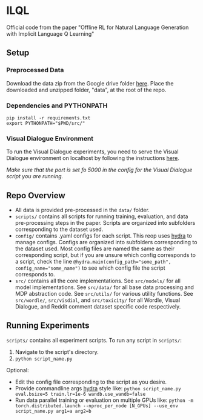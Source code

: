# ILQL

Official code from the paper "Offline RL for Natural Language Generation with Implicit Language Q Learning"

## Setup

### Preprocessed Data

Download the data zip from the Google drive folder [here](https://drive.google.com/drive/folders/1ltO6e4sP3waGPJoGFGuiHt7mJt8_2eP3?usp=sharing). Place the downloaded and unzipped folder, "data", at the root of the repo.

### Dependencies and PYTHONPATH

``` shell
pip install -r requirements.txt
export PYTHONPATH="$PWD/src/"
```

### Visual Dialogue Environment

To run the Visual Dialogue experiments, you need to serve the Visual Dialogue environment on localhost by following the instructions [here](https://github.com/Sea-Snell/visdial-rl).

*Make sure that the port is set fo 5000 in the config for the Visual Dialogue script you are running.*

## Repo Overview

* All data is provided pre-processed in the `data/` folder.
* `scripts/` contains all scripts for running training, evaluation, and data pre-processing steps in the paper. Scripts are organized into subfolders corresponding to the dataset used.
* `config/` contains .yaml configs for each script. This reop uses [hydra](https://hydra.cc/docs/intro/) to manage configs. Configs are organized into subfolders corresponding to the dataset used. Most config files are named the same as their corresponding script, but if you are unsure which config corresponds to a script, check the line `@hydra.main(config_path="some_path", config_name="some_name")` to see which config file the script corresponds to.
* `src/` contains all the core implementations. See `src/models/` for all model implementations. See `src/data/` for all base data processing and MDP abstraction code. See `src/utils/` for various utility functions. See `src/wordle/`, `src/visdial`, and `src/toxicity/` for all Wordle, Visual Dialogue, and Reddit comment dataset specific code respectively.

## Running Experiments

`scripts/` contains all experiment scripts. To run any script in `scripts/`:
1. Navigate to the script's directory.
2. `python script_name.py`

Optional:
* Edit the config file corresponding to the script as you desire.
* Provide commandline args [hydra](https://hydra.cc/docs/intro/) style like: `python script_name.py eval.bsize=5 train.lr=1e-6 wandb.use_wandb=false`
* Run data parallel training or evaluation on multiple GPUs like: `python -m torch.distributed.launch --nproc_per_node [N_GPUs] --use_env script_name.py arg1=a arg2=b`





